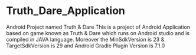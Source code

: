 # Truth_Dare_Application
Android Project named Truth &amp; Dare 
This is a project of Android Application based on game known as Truth & Dare which runs on Android studio and is compiled in JAVA language.
Moreover the MinSdkVersion is 23 & TargetSdkVersion is 29 and Android Gradle Plugin Version is 7.1.0
